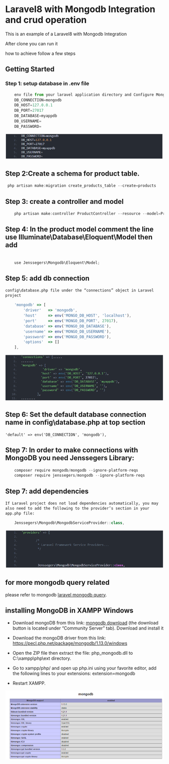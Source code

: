 # Laravel8 with Mongodb Integration and crud operation
This is an example of a Laravel8 with Mongodb Integration

After clone you can run it

how to achieve follow a few steps 

## Getting Started

### Step 1: setup database in .env file
````javascript
    env file from your laravel application directory and Configure MongoDB Database
	DB_CONNECTION=mongodb
	DB_HOST=127.0.0.1
	DB_PORT=27017
	DB_DATABASE=myappdb
	DB_USERNAME=
	DB_PASSWORD=
````
<img alt="Awesome GitHub Profile Readme" src="gitimage/mcrud1.PNG"> </img>


 ## Step 2:Create a schema for product table.

````javascript
 php artisan make:migration create_products_table --create=products

````

## Step 3:  create a controller and model
````javascript 
	php artisan make:controller ProductController --resource --model=Product

````

## Step 4: In the product model comment the line use Illuminate\Database\Eloquent\Model then add
````javascript 
 
	use Jenssegers\Mongodb\Eloquent\Model;
````
## Step 5: add db connection
    config\database.php file under the “connections” object in Laravel project 
````javascript 
    'mongodb' => [
		'driver'   => 'mongodb',
		'host'     => env('MONGO_DB_HOST', 'localhost'),
		'port'     => env('MONGO_DB_PORT', 27017),
		'database' => env('MONGO_DB_DATABASE'),
		'username' => env('MONGO_DB_USERNAME'),
		'password' => env('MONGO_DB_PASSWORD'),
		'options'  => []
	],
````
<img alt="Awesome GitHub Profile Readme" src="gitimage/database.PNG"> </img>
## Step 6: Set the default database connection name in config\database.php at top section
    'default' => env('DB_CONNECTION', 'mongodb'),

## Step 7: In order to make connections with MongoDB you need Jenssegers Library:
````javascript
    composer require mongodb/mongodb --ignore-platform-reqs
	composer require jenssegers/mongodb --ignore-platform-reqs
````

## Step 7: add dependencies
    If Laravel project does not load dependencies automatically, you may also need to add the following to the provider’s section in your app.php file:

````javascript
    Jenssegers\Mongodb\MongodbServiceProvider::class,
````
<img alt="Awesome GitHub Profile Readme" src="gitimage/app.PNG"> </img>

## for more mongodb query related
please refer to mongodb  <a href="https://github.com/mongodb/laravel-mongodb#basic-usage">laravel mongodb query</a>.

## installing MongoDB in XAMPP Windows


-    Download mongoDB from this link: <a href="http://www.mongodb.org/downloads">mongodb download</a> (the download button is located under “Community Server” tab). Download and install it
	
-	Download the mongoDB driver from this link:
	https://pecl.php.net/package/mongodb/1.13.0/windows
	
-	Open the ZIP file then extract the file: php_mongodb.dll to C:\xampp\php\ext directory.
-	Go to xampp/php/ and open up php.ini using your favorite editor, add the following lines to your extensions: extension=mongodb
-	Restart XAMPP.

<img alt="Awesome GitHub Profile Readme" src="gitimage/m1.PNG"> </img>